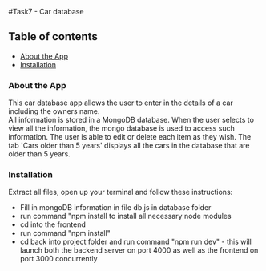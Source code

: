 #Task7 - Car database

## Table of contents
* [About the App](#about-the-app)
* [Installation](#installation)


### About the App

This car database app allows the user to enter in the details of a car including the owners name.  
All information is stored in a MongoDB database.  When the user selects to view all the information,
the mongo database is used to access such information.  The user is able to edit or delete each item 
as they wish.
The tab 'Cars older than 5 years' displays all the cars in the database that are older than 5 years.

### Installation

Extract all files, open up your terminal and follow these instructions:

* Fill in mongoDB information in file db.js in database folder
* run command "npm install to install all necessary node modules
* cd into the frontend
* run command "npm install" 
* cd back into project folder and run command "npm run dev" - this will launch both the backend server on port 4000 as well as the frontend on port 3000 concurrently


